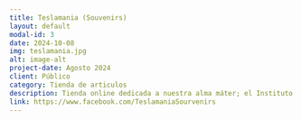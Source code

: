 ```yaml
---
title: Teslamania (Souvenirs)
layout: default
modal-id: 3
date: 2024-10-08
img: teslamania.jpg
alt: image-alt
project-date: Agosto 2024
client: Público
category: Tienda de articulos
description: Tienda online dedicada a nuestra alma máter; el Instituto Politecnico Nacional. Para más información contáctanos a través del formulario de esta web o visítanos o el link de este post.
link: https://www.facebook.com/TeslamaniaSourvenirs
---
```

